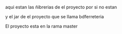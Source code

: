 aqui  estan las ñibrerias de el proyecto por si no estan 

y el jar de el proyecto que se llama bdferreteria

El proyecto esta en la rama master 

